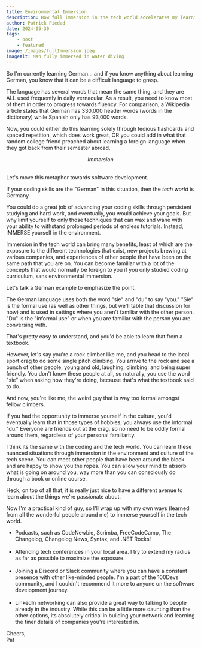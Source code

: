 ```yaml
---
title: Environmental Immersion
description: How full immersion in the tech world accelerates my learning.
author: Patrick Piedad
date: 2024-05-30
tags:
    - post
    - featured
image: /images/fullImmersion.jpeg
imageAlt: Man fully immersed in water diving
---
```


So I'm currently learning German... and if you know anything about learning German, you know that it can be a difficult language to grasp.

The language has several words that mean the same thing, and they are ALL used frequently in daily vernacular. As a result, you need to know most of them in order to progress towards fluency. For comparison, a Wikipedia article states that German has 330,000 header words (words in the dictionary) while Spanish only has 93,000 words.

Now, you could either do this learning solely through tedious flashcards and spaced repetition, which does work great, OR you could add in what that random college friend preached about learning a foreign language when they got back from their semester abroad.

<center>
<i>Immersion</i>
</center>
<br>

Let's move this metaphor towards software development.

If your coding skills are the "German" in this situation, then the <i>tech world</i> is Germany.

You could do a great job of advancing your coding skills through persistent studying and hard work, and eventually, you would achieve your goals. But why limit yourself to only those techniques that can wax and wane with your ability to withstand prolonged periods of endless tutorials. Instead, IMMERSE yourself in the environment.

Immersion in the tech world can bring many benefits, least of which are the exposure to the different technologies that exist, new projects brewing at various companies, and experiences of other people that have been on the same path that you are on. You can become familiar with a lot of the concepts that would normally be foreign to you if you only studied coding curriculum, sans environmental immersion.

Let's talk a German example to emphasize the point.

The German language uses both the word "sie" and "du" to say "you." "Sie" is the formal use (as well as other things, but we'll table that discussion for now) and is used in settings where you aren't familiar with the other person. "Du" is the "informal use" or when you are familiar with the person you are conversing with.

That's pretty easy to understand, and you'd be able to learn that from a textbook.

However, let's say you're a rock climber like me, and you head to the local sport crag to do some single pitch climbing. You arrive to the rock and see a bunch of other people, young and old, laughing, climbing, and being super friendly. You don't know these people at all, so naturally, you use the word "sie" when asking how they're doing, because that's what the textbook said to do.

And now, you're like me, the weird guy that is way too formal amongst fellow climbers.

If you had the opportunity to immerse yourself in the culture, you'd eventually learn that in those types of hobbies, you always use the informal "du." Everyone are friends out at the crag, so no need to be oddly formal around them, regardless of your personal familiarity.

I think its the same with the coding and the tech world. You can learn these nuanced situations through immersion in the environment and culture of the tech scene. You can meet other people that have been around the block and are happy to show you the ropes. You can allow your mind to absorb what is going on around you, way more than you can consciously do through a book or online course.

Heck, on top of all that, it is really just nice to have a different avenue to learn about the things we're passionate about.

Now I'm a practical kind of guy, so I'll wrap up with my own ways (learned from all the wonderful people around me) to immerse yourself in the tech world.

<ul>
<li> Podcasts, such as CodeNewbie, Scrimba, FreeCodeCamp, The Changelog, Changelog News, Syntax, and .NET Rocks!</li>
<br>
<li> Attending tech conferences in your local area. I try to extend my radius as far as possible to maximize the exposure.</li>
<br>
<li> Joining a Discord or Slack community where you can have a constant presence with other like-minded people. I'm a part of the 100Devs community, and I couldn't recommend it more to anyone on the software development journey.</li>
<br>
<li> LinkedIn networking can also provide a great way to talking to people already in the industry. While this can be a little more daunting than the other options, its absolutely critical in building your network and learning the finer details of companies you're interested in. </li>
</ul>

Cheers,
<br>
Pat
